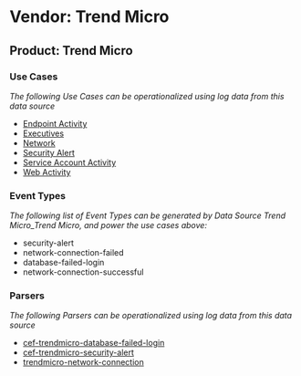 Vendor: Trend Micro
===================
Product: Trend Micro
--------------------

### Use Cases

_The following Use Cases can be operationalized using log data from this data source_

* [Endpoint Activity](../UseCases/usecase_endpoint_activity.md)
* [Executives](../UseCases/usecase_executives.md)
* [Network](../UseCases/usecase_network.md)
* [Security Alert](../UseCases/usecase_security_alert.md)
* [Service Account Activity](../UseCases/usecase_service_account_activity.md)
* [Web Activity](../UseCases/usecase_web_activity.md)


### Event Types

_The following list of Event Types can be generated by Data Source Trend Micro_Trend Micro, and power the use cases above:_

- security-alert
- network-connection-failed
- database-failed-login
- network-connection-successful


### Parsers

_The following Parsers can be operationalized using log data from this data source_

* [cef-trendmicro-database-failed-login](../Parsers/parserContent_cef-trendmicro-database-failed-login.md)
* [cef-trendmicro-security-alert](../Parsers/parserContent_cef-trendmicro-security-alert.md)
* [trendmicro-network-connection](../Parsers/parserContent_trendmicro-network-connection.md)
